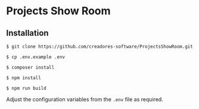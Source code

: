 # Projects Show Room

## Installation

```
$ git clone https://github.com/creadores-software/ProjectsShowRoom.git

$ cp .env.example .env

$ composer install

$ npm install

$ npm run build
```

Adjust the configuration variables from the `.env` file as required.
